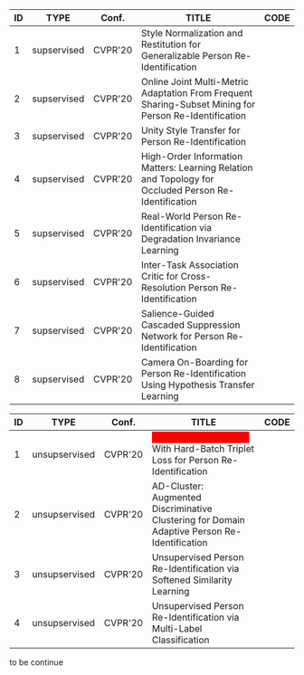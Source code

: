 <table>
<thead>
  <tr>
    <th>ID</th>
    <th>TYPE</th>
    <th>Conf.</th>
    <th>TITLE</th>
    <th>CODE</th>
  </tr>
</thead>
<tbody>
  <tr>
    <td>1</td>
    <td>supservised</td>
    <td>CVPR'20</td>
    <td>Style Normalization and Restitution for Generalizable Person Re-Identification</td>
    <td> </td>
  </tr>
  <tr>
    <td>2</td>
    <td>supservised</td>
    <td>CVPR'20</td>
    <td>Online Joint Multi-Metric Adaptation From Frequent Sharing-Subset Mining for Person Re-Identification</td>
    <td> </td>
  </tr>
  <tr>
    <td>3</td>
    <td>supservised</td>
    <td>CVPR'20</td>
    <td>Unity Style Transfer for Person Re-Identification</td>
    <td> </td>
  </tr>
  <tr>
    <td>4</td>
    <td>supservised</td>
    <td>CVPR'20</td>
    <td>High-Order Information Matters: Learning Relation and Topology for Occluded Person Re-Identification</td>
    <td> </td>
  </tr>
  <tr>
    <td>5</td>
    <td>supservised</td>
    <td>CVPR'20</td>
    <td>Real-World Person Re-Identification via Degradation Invariance Learning</td>
    <td> </td>
  </tr>
  <tr>
    <td>6</td>
    <td>supservised</td>
    <td>CVPR'20</td>
    <td>Inter-Task Association Critic for Cross-Resolution Person Re-Identification</td>
    <td> </td>
  </tr>
  <tr>
    <td>7</td>
    <td>supservised</td>
    <td>CVPR'20</td>
    <td>Salience-Guided Cascaded Suppression Network for Person Re-Identification</td>
    <td> </td>
  </tr>
  <tr>
    <td>8</td>
    <td>supservised</td>
    <td> CVPR'20</td>
    <td>Camera On-Boarding for Person Re-Identification Using Hypothesis Transfer Learning</td>
    <td> </td>
  </tr>
</tbody>
</table>


<table class="tg">
<thead>
  <tr>
    <th class="tg-0pky">ID</th>
    <th class="tg-0pky">TYPE</th>
    <th class="tg-0pky">Conf.</th>
    <th class="tg-0pky">TITLE</th>
    <th class="tg-0pky">CODE</th>
  </tr>
</thead>
<tbody>
  <tr>
    <td class="tg-0pky">1</td>
    <td class="tg-0pky">unsupservised</td>
    <td class="tg-0pky">CVPR'20</td>
    <td class="tg-zv4m"><span style="color:red;background-color:red"> Hierarchical Clustering</span><span style="color:red"> </span>With Hard-Batch Triplet Loss for Person Re-Identification </td>
    <td class="tg-0pky"> </td>
  </tr>
  <tr>
    <td class="tg-0pky">2</td>
    <td class="tg-0pky">unsupservised</td>
    <td class="tg-0pky">CVPR'20</td>
    <td class="tg-0pky"><span style="font-weight:400;font-style:normal">AD-Cluster: Augmented Discriminative Clustering for Domain Adaptive Person Re-Identification</span></td>
    <td class="tg-0pky"> </td>
  </tr>
  <tr>
    <td class="tg-0pky">3</td>
    <td class="tg-0pky">unsupservised</td>
    <td class="tg-0pky">CVPR'20</td>
    <td class="tg-0pky"><span style="font-weight:400;font-style:normal">Unsupervised Person Re-Identification via Softened Similarity Learning</span></td>
    <td class="tg-0pky"> </td>
  </tr>
  <tr>
    <td class="tg-0pky">4</td>
    <td class="tg-0pky">unsupservised</td>
    <td class="tg-0pky">CVPR'20</td>
    <td class="tg-0pky"> Unsupervised Person Re-Identification via Multi-Label Classification </td>
    <td class="tg-0pky"> </td>
  </tr>
</tbody>
</table>

to be continue